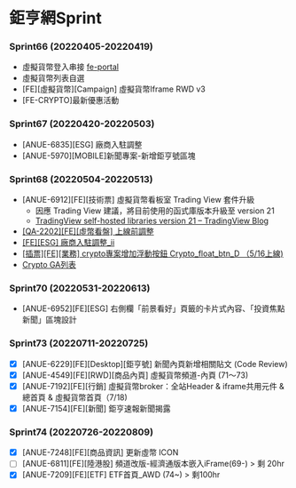 # 鉅亨網Sprint

### Sprint66 (20220405-20220419)

- 虛擬貨幣登入串接 [fe-portal](https://gitlab.cnyes.cool/anue/frontend/fe-portal)
- 虛擬貨幣列表自選
- [FE][虛擬貨幣][Campaign] 虛擬貨幣Iframe RWD v3
- [FE-CRYPTO]最新優惠活動

### Sprint67 (20220420-20220503)

- [ANUE-6835][ESG] 廠商入駐調整
- [ANUE-5970][MOBILE]新聞專案-新增鉅亨號區塊

### Sprint68 (20220504-20220513)

- [ANUE-6912][FE][技術票] 虛擬貨幣看板室 Trading View 套件升級
	- 因應 Trading View 建議，將目前使用的函式庫版本升級至 version 21
	- [TradingView self-hosted libraries version 21 – TradingView Blog](https://www.tradingview.com/blog/en/self-hosted-libraries-version-21-31039/)
- [[QA-2202][FE][虛幣看盤] 上線前調整](https://cnyesrd.atlassian.net/browse/QA-2202)
- [[FE][ESG] 廠商入駐調整_ii](https://cnyesrd.atlassian.net/browse/ANUE-6913)
- [[插票][FE][業務] crypto專案增加浮動按鈕 Crypto_float_btn_D （5/16上線)](https://cnyesrd.atlassian.net/browse/ANUE-6959)
- [Crypto GA列表](https://docs.google.com/spreadsheets/d/1lUQOKIl9kjpIVh8yvqWsW34MXtfQrcGesUXoDovpgAg/edit#gid=1860299583)

### Sprint70 (20220531-20220613)

- [ANUE-6952][FE][ESG] 右側欄「前景看好」頁籤的卡片式內容、「投資焦點新聞」區塊設計

### Sprint73 (20220711-20220725)

- [x] [ANUE-6229][FE][Desktop][鉅亨號] 新聞內頁新增相關貼文 (Code Review)
- [x] [ANUE-4549][FE][RWD][商品內頁] 虛擬貨幣頻道-內頁 (71～73)
- [x] [ANUE-7192][FE][行銷] 虛擬貨幣broker：全站Header & iframe共用元件 & 總首頁 & 虛擬貨幣首頁（7/18)
- [x] [ANUE-7154][FE][新聞] 鉅亨速報新聞揭露

### Sprint74 (20220726-20220809)

- [x] [ANUE-7248][FE][商品資訊] 更新虛幣 ICON
- [ ] [ANUE-6811][FE][陸港股] 頻道改版-經濟通版本嵌入iFrame(69-) > 剩 20hr
- [x] [ANUE-7209][FE][ETF] ETF首頁_AWD (74~) > 剩100hr